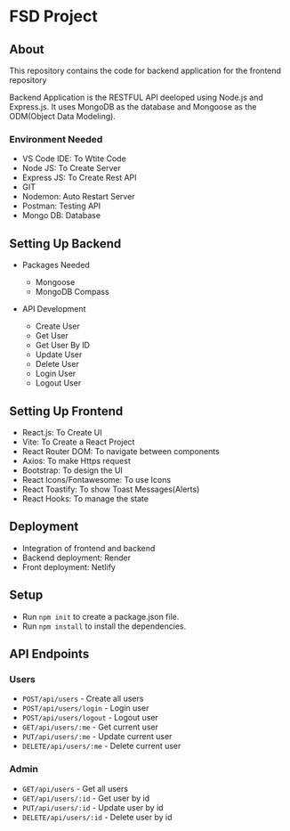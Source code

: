 # FSD Project

## About

This repository contains the code for backend application for the frontend repository

Backend Application is the RESTFUL API deeloped using Node.js and Express.js. It uses MongoDB as the database and Mongoose as the ODM(Object Data Modeling). 

### Environment Needed
- VS Code IDE: To Wtite Code
- Node JS: To Create Server
- Express JS: To Create Rest API
- GIT
- Nodemon: Auto Restart Server
- Postman: Testing API
- Mongo DB: Database

## Setting Up Backend
- Packages Needed
    - Mongoose
    - MongoDB Compass

- API Development
    - Create User
    - Get User
    - Get User By ID
    - Update User
    - Delete User
    - Login User
    - Logout User

## Setting Up Frontend
- React.js: To Create UI
- Vite: To Create a React Project
- React Router DOM: To navigate between components
- Axios: To make Https request
- Bootstrap: To design the UI
- React Icons/Fontawesome: To use Icons
- React Toastify: To show Toast Messages(Alerts)
- React Hooks: To manage the state

## Deployment
- Integration of frontend and backend
- Backend deployment: Render
- Front deployment: Netlify

## Setup
- Run `npm init` to create a package.json file.
- Run `npm install` to install the dependencies.

## API Endpoints

### Users

- `POST/api/users` - Create all users
- `POST/api/users/login` - Login user
- `POST/api/users/logout` - Logout user
- `GET/api/users/:me` - Get current user
- `PUT/api/users/:me` - Update current user
- `DELETE/api/users/:me` - Delete current user

### Admin
- `GET/api/users` - Get all users
- `GET/api/users/:id` - Get user by id
- `PUT/api/users/:id` - Update user by id
- `DELETE/api/users/:id` - Delete user by id






